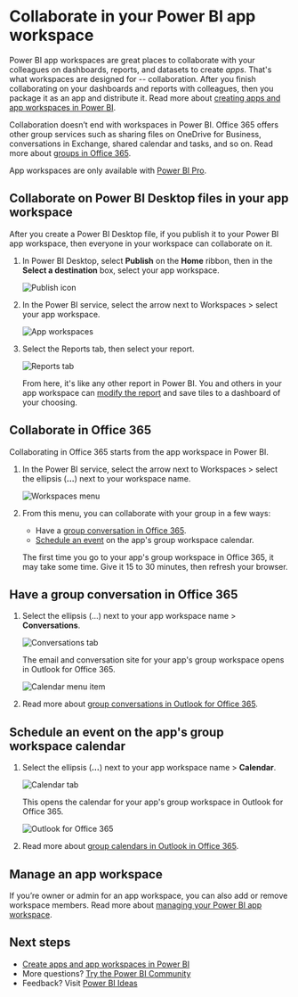 <properties 
   pageTitle="Collaborate in your Power BI app workspace"
   description="Read about collaborating on Power BI Desktop files in your app workspace, and with Office 365 services like sharing files on OneDrive for Business, conversations in Exchange, calendar, and tasks."
   services="powerbi" 
   documentationCenter="" 
   authors="maggiesMSFT" 
   manager="erikre" 
   backup="ajayan"
   editor=""
   tags=""
   qualityFocus="no"
   qualityDate=""/>
 
<tags
   ms.service="powerbi"
   ms.devlang="NA"
   ms.topic="article"
   ms.tgt_pltfrm="NA"
   ms.workload="powerbi"
   ms.date="09/14/2017"
   ms.author="maggies"/>
# Collaborate in your Power BI app workspace

Power BI app workspaces are great places to collaborate with your colleagues on dashboards, reports, and datasets to create *apps*. That's what workspaces are designed for -- collaboration. After you finish collaborating on your dashboards and reports with colleagues, then you package it as an app and distribute it. Read more about [creating apps and app workspaces in Power BI](powerbi-service-create-apps.md). 

Collaboration doesn’t end with workspaces in Power BI. Office 365 offers other group services such as sharing files on OneDrive for Business, conversations in Exchange, shared calendar and tasks, and so on. Read more about [groups in Office 365](https://support.office.com/article/Create-a-group-in-Office-365-7124dc4c-1de9-40d4-b096-e8add19209e9).

App workspaces are only available with [Power BI Pro](powerbi-free-vs-pro.md).

## Collaborate on Power BI Desktop files in your app workspace

After you create a Power BI Desktop file, if you publish it to your Power BI app workspace, then everyone in your workspace can collaborate on it.

1. In Power BI Desktop, select **Publish** on the **Home** ribbon, then in the **Select a destination** box, select your app workspace.

    ![Publish icon](media/powerbi-service-collaborate-with-your-power-bi-group/power-bi-group-publish-pbix.png)

2. In the Power BI service, select the arrow next to Workspaces > select your app workspace.

    ![App workspaces](media/powerbi-service-collaborate-with-your-power-bi-group/power-bi-workspace-nav-arrow.png)

3. Select the Reports tab, then select your report.

    ![Reports tab](media/powerbi-service-collaborate-with-your-power-bi-group/power-bi-workspace-report.png)

    From here, it's like any other report in Power BI. You and others in your app workspace can [modify the report](powerbi-service-reports.md) and save tiles to a dashboard of your choosing.


## Collaborate in Office 365

Collaborating in Office 365 starts from the app workspace in Power BI.

1.  In the Power BI service, select the arrow next to Workspaces > select the ellipsis (**…**) next to your workspace name. 

    ![Workspaces menu](media/powerbi-service-collaborate-with-your-power-bi-group/power-bi-app-ellipsis.png)

2.  From this menu, you can collaborate with your group in a few ways: 

    - Have a [group conversation in Office 365](powerbi-service-collaborate-with-your-power-bi-group.md#have-a-group-conversation-in-office-365).
    - [Schedule an event](powerbi-service-collaborate-with-your-power-bi-group.md#schedule-an-event-on-the-group-workspace-calendar) on the app's group workspace calendar.

    The first time you go to your app's group workspace in Office 365, it may take some time. Give it 15 to 30 minutes, then refresh your browser.


## Have a group conversation in Office 365

1.  Select the ellipsis (…) next to your app workspace name \> **Conversations**. 

     ![Conversations tab](media/powerbi-service-collaborate-with-your-power-bi-group/power-bi-app-ellipsis.png)

    The email and conversation site for your app's group workspace opens in Outlook for Office 365.

    ![Calendar menu item](media/powerbi-service-collaborate-with-your-power-bi-group/pbi_grps_o365convo.png)

2.  Read more about [group conversations in Outlook for Office 365](https://support.office.com/Article/Have-a-group-conversation-a0482e24-a769-4e39-a5ba-a7c56e828b22).

## Schedule an event on the app's group workspace calendar

1.  Select the ellipsis (**…**) next to your app workspace name \> **Calendar**. 

    ![Calendar tab](media/powerbi-service-collaborate-with-your-power-bi-group/power-bi-app-ellipsis.png)

    This opens the calendar for your app's group workspace in Outlook for Office 365.

    ![Outlook for Office 365](media/powerbi-service-collaborate-with-your-power-bi-group/PBI_Grps_O365_Calendar.png)

2.  Read more about [group calendars in Outlook in Office 365](https://support.office.com/Article/Add-edit-and-subscribe-to-group-events-0cf1ad68-1034-4306-b367-d75e9818376a).

## Manage an app workspace

If you’re owner or admin for an app workspace, you can also add or remove workspace members. Read more about [managing your Power BI app workspace](powerbi-service-manage-your-group-in-power-bi-and-office-365.md).


## Next steps

- [Create apps and app workspaces in Power BI](powerbi-service-create-apps.md)
- More questions? [Try the Power BI Community](http://community.powerbi.com/)
- Feedback? Visit [Power BI Ideas](https://ideas.powerbi.com/forums/265200-power-bi)
 

